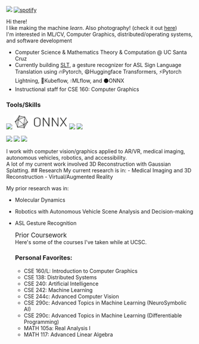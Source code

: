 <style>
  box {
    display: flex;
    justify-content: space-between;
  }
</style>
![](https://komarev.com/ghpvc/?username=dakshshah03)
[![spotify](https://api.statusbadges.me/badge/spotify/313141511141195777)](https://api.statusbadges.me/openspotify/313141511141195777) <br>

<link rel="stylesheet" type='text/css' href="https://cdn.jsdelivr.net/gh/devicons/devicon@latest/devicon.min.css" /> 

Hi there! <br>
I like making the machine *learn*. Also photography! (check it out [here](https://www.instagram.com/dsunvaulted/)) <br>
I'm interested in ML/CV, Computer Graphics, distributed/operating systems, and software development

- Computer Science & Mathematics Theory & Computation @ UC Santa Cruz
- Currently building [SLT](https://github.com/dakshshah03/SLT), a gesture recognizer for ASL Sign Language Translation using 🔥Pytorch, 😄Huggingface Transformers, ⚡Pytorch Lightning, 🔵Kubeflow, 💧MLflow, and ⚫ONNX
- Instructional staff for CSE 160: Computer Graphics

### Tools/Skills
<div class="box">
  <img src="https://github.com/pytorch/pytorch/raw/main/docs/source/_static/img/pytorch-logo-dark.png" height="40">
  <img src="https://github.com/onnx/onnx/raw/main/docs/onnx-horizontal-color.png" height="40">
  <img src="https://lightning.ai/static/media/lightning-light.7f7e28493fb04c9626723e3ae593bebe.svg" height=40>
  <img src="https://www.khronos.org/assets/images/api_logos/webgl_wht.svg" height=40>
</div>
<p float="left">
  <img src="https://cdn.jsdelivr.net/gh/devicons/devicon@latest/icons/kubernetes/kubernetes-original.svg" height="60"/> 
  <img src="https://cdn.jsdelivr.net/gh/devicons/devicon@latest/icons/docker/docker-plain.svg" height="60"/> 
  <img src="https://cdn.jsdelivr.net/gh/devicons/devicon@latest/icons/docker/docker-plain-wordmark.svg" height="60" />
</p>
I work with computer vision/graphics applied to AR/VR, medical imaging, autonomous vehicles, robotics, and accessibility. <br>
A lot of my current work involved 3D Reconstruction with Gaussian Splatting.
## Research
My current research is in:
- Medical Imaging and 3D Reconstruction
- Virtual/Augmented Reality

My prior research was in:
- Molecular Dynamics
- Robotics with Autonomous Vehicle Scene Analysis and Decision-making
- ASL Gesture Recognition

  <summary> <big> Prior Coursework </big> </summary>
  Here's some of the courses I've taken while at UCSC.
  
  ### Personal Favorites:
  <ul>
    <li>CSE 160/L: Introduction to Computer Graphics</li>
    <li>CSE 138: Distributed Systems</li>
    <li>CSE 240: Artificial Intelligence</li>
    <li>CSE 242: Machine Learning</li>
    <li>CSE 244c: Advanced Computer Vision</li>
    <li>CSE 290c: Advanced Topics in Machine Learning (NeuroSymbolic AI)</li>
    <li>CSE 290c: Advanced Topics in Machine Learning (Differentiable Programming)</li>
    <li>MATH 105a: Real Analysis I</li>
    <li>MATH 117: Advanced Linear Algebra</li>
  </ul>
  
<!--  ### Computer Science
  <details closed>
    <summary> <big> Graduate </big> </summary>
    <ul>
      <li>CSE 240: Artificial Intelligence</li>
      <li>CSE 242: Machine Learning</li>
      <li>CSE 244c: Advanced Computer Vision</li>
      <li>CSE 290c: Advanced Topics in Machine Learning (NeuroSymbolic AI)</li>
      <li>CSE 290c: Advanced Topics in Machine Learning (Differentiable Programming)</li>
      <li>STAT 206: Applied Bayesian Statistics</li>
    </ul>
  </details>
  <details closed>
    <summary> Upper Division </summary>
    <ul>
      <li>CSE 160/L: Introduction to Computer Graphics</li>
      <li>CSE 138: Distributed Systems</li>
      <li>CSE 144: Applied Machine Learning: Deep Learning</li>
      <li>CSE 130: Principles of Computer Systems Design</li>
      <li>CSE 120: Computer Architecture</li>
      <li>CSE 114a: Foundations of Programming Languages</li>
      <li>CSE 107: Probability and Statistics for Engineers</li>
      <li>CSE 103: Computational Models</li>
      <li>CSE 102: Introduction to Analysis of Algorithms</li>
      <li>CSE 101: Introduction to Data Structures and Algorithms</li>
    </ul>
  </details>
  <details closed>
    <summary> Lower Division </summary>
    <ul>
      <li>CSE 30: Programming Abstractions in Python</li>
      <li>CSE 12: Computer Systems and Assembly</li>
      <li>CSE 13s: Computer Systems and C Programming</li>
      <li>ECE 30: Engineering Principles of Electronics</li>
    </ul>
  </details>
  
  ### Mathematics
  <details closed>
    <summary> Graduate/Upper Division </summary>
    <ul>
      <li>STAT 206: Applied Bayesian Statistics</li>
      <li>MATH 117: Advanced Linear Algebra</li>
      <li>MATH 105a: Real Analysis I</li>
      <li>MATH 115: Graph Theory</li>
      <li>MATH 100: Introduction to Proof and Problem Solving</li>
    </ul>
  </details>

  <details closed>
    <summary> Lower Division </summary>
    <ul>
      <li>MATH 24: Ordinary Differential Equations</li>
      <li>MATH 21: Linear Algebra</li>
      <li>MATH 23a: Vector Calculus I</li>
      <li>MATH 23b: Vector Calculus II</li>
      <li>MATH 19a: Calculus I</li>
      <li>MATH 19b: Calculus II</li>
    </ul>
  </details>
  -->
